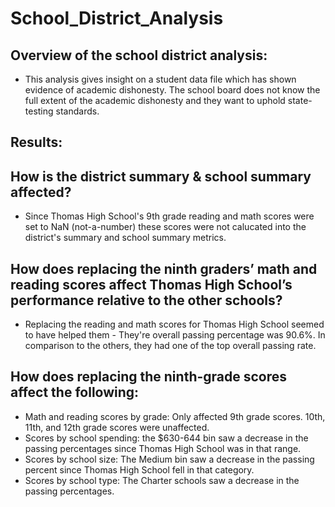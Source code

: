 # School_District_Analysis

## Overview of the school district analysis:
- This analysis gives insight on a student data file which has shown evidence of academic dishonesty. The school board does not know the full extent of the academic dishonesty and they want to uphold state-testing standards. 

## Results: 

## How is the district summary & school summary affected?
- Since Thomas High School's 9th grade reading and math scores were set to NaN (not-a-number) these scores were not calucated into the district's summary and school summary metrics.

## How does replacing the ninth graders’ math and reading scores affect Thomas High School’s performance relative to the other schools?
- Replacing the reading and math scores for Thomas High School seemed to have helped them - They're overall passing percentage was 90.6%. In comparison to the others, they had one of the top overall passing rate.

## How does replacing the ninth-grade scores affect the following:
- Math and reading scores by grade: Only affected 9th grade scores. 10th, 11th, and 12th grade scores were unaffected.
- Scores by school spending: the $630-644 bin saw a decrease in the passing percentages since Thomas High School was in that range.
- Scores by school size: The Medium bin saw a decrease in the passing percent since Thomas High School fell in that category.
- Scores by school type: The Charter schools saw a decrease in the passing percentages.
